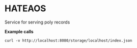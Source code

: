 HATEAOS
=======

Service for serving poly records

**Example calls**


```
curl -v http://localhost:8080/storage/localhost/index.json
```